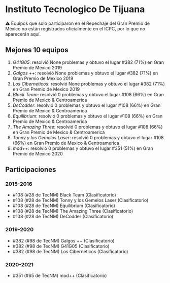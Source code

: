 # Instituto Tecnologico De Tijuana

:warning: Equipos que solo participaron en el Repechaje del Gran Premio de México no están registrados oficialmente en el ICPC, por lo que no aparecerán aquí.

## Mejores 10 equipos

1. _G41G05_: resolvió None problemas y obtuvo el lugar #382 (71%) en Gran Premio de Mexico 2019
1. _Galgos ++_: resolvió None problemas y obtuvo el lugar #382 (71%) en Gran Premio de Mexico 2019
1. _Los Ciberneticos_: resolvió None problemas y obtuvo el lugar #382 (71%) en Gran Premio de Mexico 2019
1. _Black Team_: resolvió 0 problemas y obtuvo el lugar #108 (66%) en Gran Premio de Mexico & Centroamerica
1. _DeCodder_: resolvió 0 problemas y obtuvo el lugar #108 (66%) en Gran Premio de Mexico & Centroamerica
1. _Equilibrium_: resolvió 0 problemas y obtuvo el lugar #108 (66%) en Gran Premio de Mexico & Centroamerica
1. _The Amazing Three_: resolvió 0 problemas y obtuvo el lugar #108 (66%) en Gran Premio de Mexico & Centroamerica
1. _Tonny y los Gemelos Laser_: resolvió 0 problemas y obtuvo el lugar #108 (66%) en Gran Premio de Mexico & Centroamerica
1. _mod++_: resolvió 0 problemas y obtuvo el lugar #351 (51%) en Gran Premio de Mexico 2020

## Participaciones

### 2015-2016

- #108 (#28 de TecNM) Black Team (Clasificatorio)
- #108 (#28 de TecNM) Tonny y los Gemelos Laser (Clasificatorio)
- #108 (#28 de TecNM) Equilibrium (Clasificatorio)
- #108 (#28 de TecNM) The Amazing Three (Clasificatorio)
- #108 (#28 de TecNM) DeCodder (Clasificatorio)

### 2019-2020

- #382 (#98 de TecNM) Galgos ++ (Clasificatorio)
- #382 (#98 de TecNM) G41G05 (Clasificatorio)
- #382 (#98 de TecNM) Los Ciberneticos (Clasificatorio)

### 2020-2021

- #351 (#65 de TecNM) mod++ (Clasificatorio)



